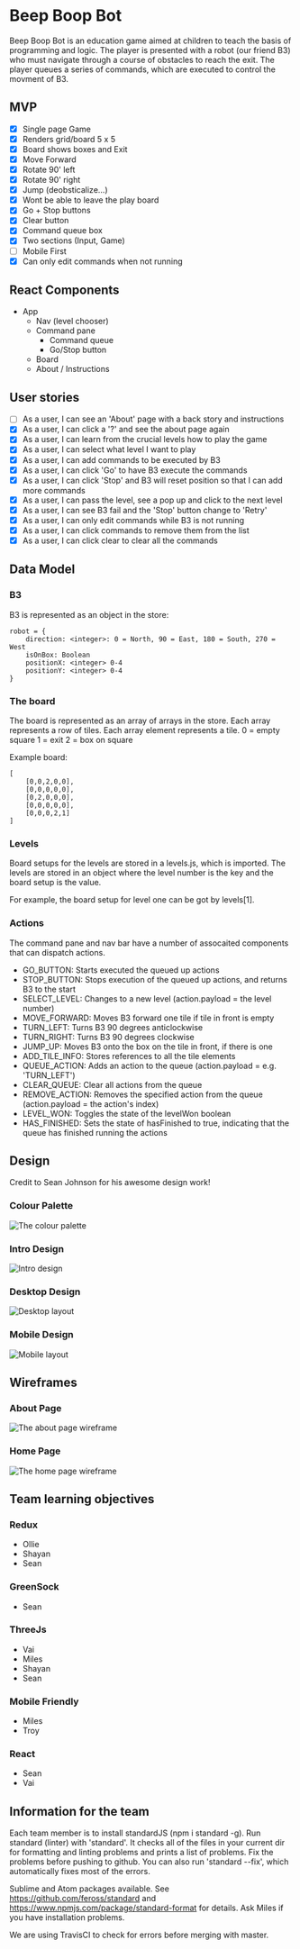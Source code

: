 # Beep Boop Bot

Beep Boop Bot is an education game aimed at children to teach the basis of programming and logic. The player is presented with a robot (our friend B3) who must navigate through a course of obstacles to reach the exit. The player queues a series of commands, which are executed to control the movment of B3.

## MVP

- [x] Single page Game
- [x] Renders grid/board 5 x 5
- [x] Board shows boxes and Exit
- [x] Move Forward
- [x] Rotate 90' left
- [x] Rotate 90' right
- [x] Jump (deobsticalize...)
- [x] Wont be able to leave the play board
- [x] Go + Stop buttons
- [x] Clear button
- [x] Command queue box
- [x] Two sections (Input, Game)
- [ ] Mobile First
- [x] Can only edit commands when not running

## React Components

* App
	* Nav (level chooser)
	* Command pane
		* Command queue
		* Go/Stop button
	* Board
	* About / Instructions

## User stories

- [ ] As a user, I can see an 'About' page with a back story and instructions
- [x] As a user, I can click a '?' and see the about page again
- [x] As a user, I can learn from the crucial levels how to play the game
- [x] As a user, I can select what level I want to play
- [x] As a user, I can add commands to be executed by B3
- [x] As a user, I can click 'Go' to have B3 execute the commands
- [x] As a user, I can click 'Stop' and B3 will reset position so that I can add more commands
- [x] As a user, I can pass the level, see a pop up and click to the next level
- [x] As a user, I can see B3 fail and the 'Stop' button change to 'Retry'
- [x] As a user, I can only edit commands while B3 is not running
- [x] As a user, I can click commands to remove them from the list
- [x] As a user, I can click clear to clear all the commands

## Data Model

### B3
B3 is represented as an object in the store:
```
robot = {
	direction: <integer>: 0 = North, 90 = East, 180 = South, 270 = West
	isOnBox: Boolean
	positionX: <integer> 0-4
	positionY: <integer> 0-4
}
```

### The board
The board is represented as an array of arrays in the store. Each array represents a row of tiles. Each array element represents a tile.
0 = empty square
1 = exit
2 = box on square

Example board:
```
[
	[0,0,2,0,0],
	[0,0,0,0,0],
	[0,2,0,0,0],
	[0,0,0,0,0],
	[0,0,0,2,1]
]
```

### Levels
Board setups for the levels are stored in a levels.js, which is imported. The levels are stored in an object where the level number is the key and the board setup is the value.

For example, the board setup for level one can be got by levels[1].

### Actions
The command pane and nav bar have a number of assocaited components that can dispatch actions.
* GO_BUTTON: Starts executed the queued up actions
* STOP_BUTTON: Stops execution of the queued up actions, and returns B3 to the start
* SELECT_LEVEL: Changes to a new level (action.payload = <integer> the level number)
* MOVE_FORWARD: Moves B3 forward one tile if tile in front is empty
* TURN_LEFT: Turns B3 90 degrees anticlockwise
* TURN_RIGHT: Turns B3 90 degrees clockwise
* JUMP_UP: Moves B3 onto the box on the tile in front, if there is one
* ADD_TILE_INFO: Stores references to all the tile elements
* QUEUE_ACTION: Adds an action to the queue (action.payload = <string> e.g. 'TURN_LEFT')
* CLEAR_QUEUE: Clear all actions from the queue
* REMOVE_ACTION: Removes the specified action from the queue (action.payload = <integer> the action's index)
* LEVEL_WON: Toggles the state of the levelWon boolean
* HAS_FINISHED: Sets the state of hasFinished to true, indicating that the queue has finished running the actions

## Design
Credit to Sean Johnson for his awesome design work!
### Colour Palette
![The colour palette](https://s32.postimg.org/5aq42p8hx/colours.png "Colour Palette")

### Intro Design
![Intro design](https://s32.postimg.org/7hqkqxyed/Layout_B3_Intro.png "Intro Design")

### Desktop Design
![Desktop layout](https://s31.postimg.org/dqi2d0l7f/Layout_B3.png "Desktop Design")

### Mobile Design
![Mobile layout](https://s32.postimg.org/4dzj6o89h/Layout_B3_Mobile.png "Mobile Design")

## Wireframes

### About Page
![The about page wireframe](https://s31.postimg.org/crq66ae1n/About_Page.png "About Page")

### Home Page
![The home page wireframe](https://s31.postimg.org/dh3g2brdn/Home_Wireframe.png "Home Page")

## Team learning objectives

### Redux

* Ollie
* Shayan
* Sean

### GreenSock

* Sean

### ThreeJs

* Vai
* Miles
* Shayan
* Sean

### Mobile Friendly

* Miles
* Troy

### React

* Sean
* Vai

## Information for the team

Each team member is to install standardJS (npm i standard -g).
Run standard (linter) with 'standard'. It checks all of the files in your current dir for formatting and linting problems and prints a list of problems. Fix the problems before pushing to github. You can also run 'standard --fix', which automatically fixes most of the errors.

Sublime and Atom packages available. See https://github.com/feross/standard and https://www.npmjs.com/package/standard-format for details. Ask Miles if you have installation problems.

We are using TravisCI to check for errors before merging with master.
